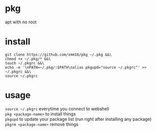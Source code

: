 # pkg
apt with no root
# install
```
git clone https://github.com/xmm16/pkg ~/.pkg &&\
chmod +x ~/.pkg/* &&\
touch ~/.pkgrc &&\
echo -e '\nPATH=~/.pkg/:$PATH\nalias pkgupd="source ~/.pkgrc"' >> ~/.pkgrc &&\
source ~/.pkgrc
```
# usage
`source ~/.pkgrc` everytime you connect to webshell     
`pkg <package-name>` to install things     
`pkgupd` to update your package list (run right after installing any package)     
`pkgrm <package-name>` remove things      
